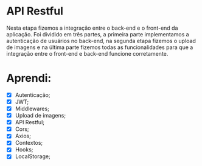 # API Restful

Nesta etapa fizemos a integração entre o back-end e o front-end da aplicação. 
Foi dividido em três partes, a primeira parte implementamos a autenticação de usuários no back-end,
na segunda etapa fizemos o upload de imagens e na última parte fizemos todas as funcionalidades para que a integração entre
o front-end e back-end funcione corretamente.

# Aprendi:

- [x]  Autenticação;
- [x]  JWT;
- [x]  Middlewares;
- [x]  Upload de imagens;
- [x]  API Restful;
- [x]  Cors;
- [x]  Axios;
- [x]  Contextos;
- [x]  Hooks;
- [x]  LocalStorage;
